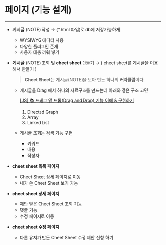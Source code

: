 # 페이지 (기능 설계)

---

- **게시글** (NOTE) 작성 → (*.html 파일)로 db에 저장가능하게
    - WYSIWYG 에디터 사용
    - 다양한 플러그인 존재
    - 사용자 대충 끼워 넣기

- **게시글** (NOTE) 조회 및 **cheet sheet** 만들기 → ( cheet sheet를 게시글을 이용해서 만들기 )
    
    > **Cheet Sheet**는 게시글(NOTE)을 모아 만든 하나의 **커리큘럼**이다.
    > 
    - 게시글을 Drag 해서 하나의 자료구조를 만드는데 아래와 같은 구조 고민
        
        [[JS] 📚 드래그 앤 드롭(Drag and Drop) 기능 이해 & 구현하기](https://inpa.tistory.com/entry/%EB%93%9C%EB%9E%98%EA%B7%B8-%EC%95%A4-%EB%93%9C%EB%A1%AD-Drag-Drop-%EA%B8%B0%EB%8A%A5)
        
        1. Directed Graph
        2. Array
        3. Linked List
    - 게시글 조회는 검색 기능 구현
        - 키워드
        - 내용
        - 작성자
    
- **cheet sheet 목록 페이지**
    - Cheet Sheet 상세 페이지로 이동
    - 내가 쓴 Cheet Sheet 보기 가능

- **cheet sheet 상세 페이지**
    - 제안 받은 Cheet Sheet 조회 기능
    - 댓글 기능
    - 수정 페이지로 이동

- **cheet sheet 수정 페이지**
    - 다른 유저가 만든 Cheet Sheet 수정 제안 신청 하기